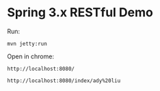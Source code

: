 Spring 3.x RESTful Demo
=======================

Run:

    mvn jetty:run

Open in chrome:

    http://localhost:8080/

    http://localhost:8080/index/ady%20liu
